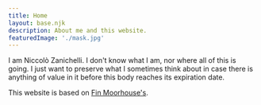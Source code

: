 ```yaml
---
title: Home
layout: base.njk
description: About me and this website.
featuredImage: './mask.jpg'
---
```


I am Niccolò Zanichelli. I don't know what I am, nor where all of this is going. I just want to preserve what I sometimes think about in case there is anything of value in it before this body reaches its expiration date.

This website is based on [Fin Moorhouse's](https://finmoorhouse.com/).